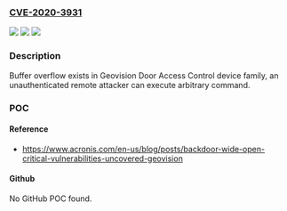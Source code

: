 ### [CVE-2020-3931](https://cve.mitre.org/cgi-bin/cvename.cgi?name=CVE-2020-3931)
![](https://img.shields.io/static/v1?label=Product&message=Door%20Access%20Control%20Device&color=blue)
![](https://img.shields.io/static/v1?label=Version&message=GV-AS210%3C%3D%202.21%20&color=brighgreen)
![](https://img.shields.io/static/v1?label=Vulnerability&message=CWE-120%20Buffer%20Overflow&color=brighgreen)

### Description

Buffer overflow exists in Geovision Door Access Control device family, an unauthenticated remote attacker can execute arbitrary command.

### POC

#### Reference
- https://www.acronis.com/en-us/blog/posts/backdoor-wide-open-critical-vulnerabilities-uncovered-geovision

#### Github
No GitHub POC found.

